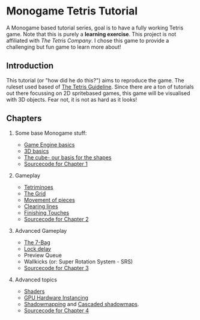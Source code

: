 # Monogame Tetris Tutorial
A Monogame based tutorial series, goal is to have a fully working Tetris game. Note that this is purely a **learning exercise**. This project is not affiliated with _The Tetris Company_. I chose this game to provide a challenging but fun game to learn more about!

## Introduction
This tutorial (or "how did he do this?") aims to reproduce the game. The ruleset used based of [The Tetris Guideline](https://tetris.wiki/Tetris_Guideline). Since there are a ton of tutorials out there focussing on 2D spritebased games, this game will be visualised with 3D objects. Fear not, it is not as hard as it looks!

## Chapters

1. Some base Monogame stuff:
   * [Game Engine basics](Docs/1-1-GameEngineBasics.md)
   * [3D basics](Docs/1-2-ThreeDeeBasics.md)
   * [The cube- our basis for the shapes](Docs/1-3-TheCube.md)
   * [Sourcecode for Chapter 1](https://github.com/Felsir/MonogameTetrisTutorial/tree/main/src/Chapter1)

2. Gameplay
   * [Tetriminoes](Docs/2-1-Tetriminos.md)
   * [The Grid](Docs/2-2-TheGrid.md)
   * [Movement of pieces](Docs/2-3-MovingPieces.md)
   * [Clearing lines](Docs/2-4-CheckingLines.md)
   * [Finishing Touches](Docs/2-5-FinishingTouches.md)
   * [Sourcecode for Chapter 2](https://github.com/Felsir/MonogameTetrisTutorial/tree/main/src/Chapter2)

3. Advanced Gameplay
   * [The 7-Bag](Docs/3-1-TheSevenBag.md)
   * [Lock delay](Docs/3-2-Lockdelay.md)
   * Preview Queue
   * Wallkicks (or: Super Rotation System - SRS)
   * [Sourcecode for Chapter 3](https://github.com/Felsir/MonogameTetrisTutorial/tree/main/src/Chapter3)

4. Advanced topics
   * [Shaders](Docs/4-1-Shaders.md)
   * [GPU Hardware Instancing](Docs/4-2-HardwareInstancing.md)
   * [Shadowmapping](Docs/4-3-Shadowmapping.md) and [Cascaded shadowmaps](Docs/4-3CC-CascadingShadowmapping.md).
   * [Sourcecode for Chapter 4](https://github.com/Felsir/MonogameTetrisTutorial/tree/main/src)
